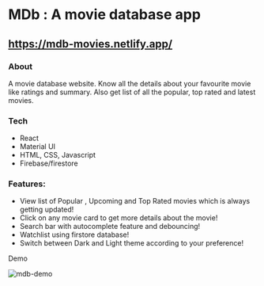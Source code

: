 # MDb : A movie database app

## https://mdb-movies.netlify.app/

### About
A movie database website. Know all the details about your favourite movie like ratings and summary. Also get list of all the popular, top rated and latest movies.

### Tech
- React
- Material UI
- HTML, CSS, Javascript
- Firebase/firestore

### Features:
* View list of Popular , Upcoming and Top Rated movies which is always getting updated!
* Click on any movie card to get more details about the movie!
* Search bar with autocomplete feature and debouncing!
* Watchlist using firstore database!
* Switch between Dark and Light theme according to your preference!


Demo
 


![mdb-demo](https://user-images.githubusercontent.com/104712880/210135646-94d3055d-c6ce-4ebb-9009-37fe6344369f.gif)



